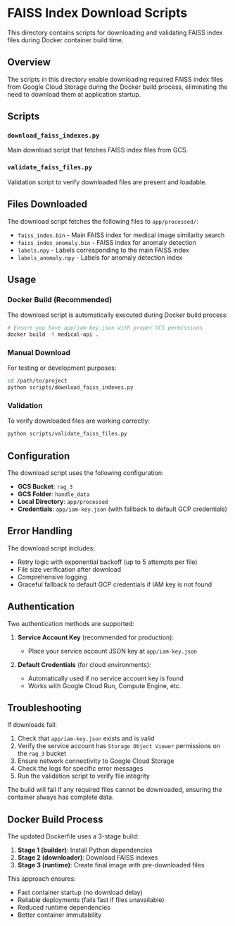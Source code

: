 # FAISS Index Download Scripts

This directory contains scripts for downloading and validating FAISS index files during Docker container build time.

## Overview

The scripts in this directory enable downloading required FAISS index files from Google Cloud Storage during the Docker build process, eliminating the need to download them at application startup.

## Scripts

### `download_faiss_indexes.py`
Main download script that fetches FAISS index files from GCS.

### `validate_faiss_files.py`
Validation script to verify downloaded files are present and loadable.

## Files Downloaded

The download script fetches the following files to `app/processed/`:
- `faiss_index.bin` - Main FAISS index for medical image similarity search
- `faiss_index_anomaly.bin` - FAISS index for anomaly detection
- `labels.npy` - Labels corresponding to the main FAISS index
- `labels_anomaly.npy` - Labels for anomaly detection index

## Usage

### Docker Build (Recommended)

The download script is automatically executed during Docker build process:

```bash
# Ensure you have app/iam-key.json with proper GCS permissions
docker build -t medical-api .
```

### Manual Download

For testing or development purposes:

```bash
cd /path/to/project
python scripts/download_faiss_indexes.py
```

### Validation

To verify downloaded files are working correctly:

```bash
python scripts/validate_faiss_files.py
```

## Configuration

The download script uses the following configuration:

- **GCS Bucket**: `rag_3`
- **GCS Folder**: `handle_data`
- **Local Directory**: `app/processed`
- **Credentials**: `app/iam-key.json` (with fallback to default GCP credentials)

## Error Handling

The download script includes:
- Retry logic with exponential backoff (up to 5 attempts per file)
- File size verification after download
- Comprehensive logging
- Graceful fallback to default GCP credentials if IAM key is not found

## Authentication

Two authentication methods are supported:

1. **Service Account Key** (recommended for production):
   - Place your service account JSON key at `app/iam-key.json`

2. **Default Credentials** (for cloud environments):
   - Automatically used if no service account key is found
   - Works with Google Cloud Run, Compute Engine, etc.

## Troubleshooting

If downloads fail:

1. Check that `app/iam-key.json` exists and is valid
2. Verify the service account has `Storage Object Viewer` permissions on the `rag_3` bucket
3. Ensure network connectivity to Google Cloud Storage
4. Check the logs for specific error messages
5. Run the validation script to verify file integrity

The build will fail if any required files cannot be downloaded, ensuring the container always has complete data.

## Docker Build Process

The updated Dockerfile uses a 3-stage build:

1. **Stage 1 (builder)**: Install Python dependencies
2. **Stage 2 (downloader)**: Download FAISS indexes
3. **Stage 3 (runtime)**: Create final image with pre-downloaded files

This approach ensures:
- Fast container startup (no download delay)
- Reliable deployments (fails fast if files unavailable)
- Reduced runtime dependencies
- Better container immutability